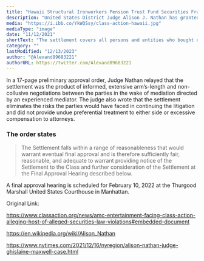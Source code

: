```yaml
---
title: "Hawaii Structural Ironworkers Pension Trust Fund Securities Fraud Class Action Settled for $18 Million"
description: "United States District Judge Alison J. Nathan has granted preliminary approval to an $18 million settlement in the proposed class action detailed on this page, finding that the deal is fair and reasonable."
media: "https://i.ibb.co/YkWQSsy/class-action-hawaii.jpg"
mediaType: "image"
date: "11/12/2021"
shortText: "The settlement covers all persons and entities who bought or otherwise acquired AMC common stock between December 20, 2016 and August 1, 2017. Eligible AMC shareholders will be notified of their inclusion of the settlement by mail. "
category: ""
lastModified: "12/13/2023"
author: "@Alexand89683221"
authorURL: https://twitter.com/Alexand89683221
---
```


In a 17-page preliminary approval order, Judge Nathan relayed that the settlement was the product of informed, extensive arm’s-length and non-collusive negotiations between the parties in the wake of mediation directed by an experienced mediator. The judge also wrote that the settlement eliminates the risks the parties would have faced in continuing the litigation and did not provide undue preferential treatment to either side or excessive compensation to attorneys.

### The order states

>The Settlement falls within a range of reasonableness that would warrant eventual final approval and is therefore sufficiently fair, reasonable, and adequate to warrant providing notice of the Settlement to the Class and further consideration of the Settlement at the Final Approval Hearing described below.
 
A final approval hearing is scheduled for February 10, 2022 at the Thurgood Marshall United States Courthouse in Manhattan.

Original Link:

https://www.classaction.org/news/amc-entertainment-facing-class-action-alleging-host-of-alleged-securities-law-violations#embedded-document

https://en.wikipedia.org/wiki/Alison_Nathan

https://www.nytimes.com/2021/12/16/nyregion/alison-nathan-judge-ghislaine-maxwell-case.html